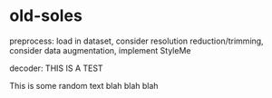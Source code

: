 # old-soles

preprocess: load in dataset, consider resolution reduction/trimming, consider data augmentation, implement StyleMe

decoder: THIS IS A TEST

This is some random text blah blah blah

